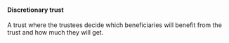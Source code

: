 ####  Discretionary trust

A trust where the trustees decide which beneficiaries will benefit from the
trust and how much they will get.
